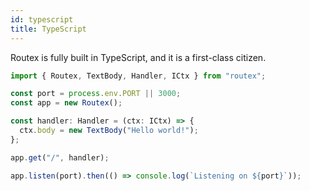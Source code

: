 ```yaml
---
id: typescript
title: TypeScript
---
```


Routex is fully built in TypeScript, and it is a first-class citizen.

```typescript
import { Routex, TextBody, Handler, ICtx } from "routex";

const port = process.env.PORT || 3000;
const app = new Routex();

const handler: Handler = (ctx: ICtx) => {
  ctx.body = new TextBody("Hello world!");
};

app.get("/", handler);

app.listen(port).then(() => console.log(`Listening on ${port}`));
```
